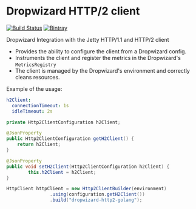 # Dropwizard HTTP/2 client
[![Build Status](https://travis-ci.org/arteam/dropwizard-http2-client.svg?branch=master)](https://travis-ci.org/arteam/dropwizard-http2-client)
[![Bintray](https://img.shields.io/bintray/v/arteam/maven/dropwizard-http2-client.svg?maxAge=2592000)]()

Dropwizard Integration with the Jetty HTTP/1.1 and HTTP/2 client

* Provides the ability to configure the client from a Dropwizard config.
* Instruments the client and register the metrics in the Dropwizard's `MetricsRegistry`
* The client is managed by the Dropwizard's environment and correctly cleans resources.

Example of the usage:
```yaml
h2Client:
  connectionTimeout: 1s
  idleTimeout: 2s
```

```java
private Http2ClientConfiguration h2Client;

@JsonProperty
public Http2ClientConfiguration getH2Client() {
    return h2Client;
}

@JsonProperty
public void setH2Client(Http2ClientConfiguration h2Client) {
        this.h2Client = h2Client;
}
```

```java
HttpClient httpClient = new Http2ClientBuilder(environment)
                .using(configuration.getH2Client())
                .build("dropwizard-http2-golang");
```

